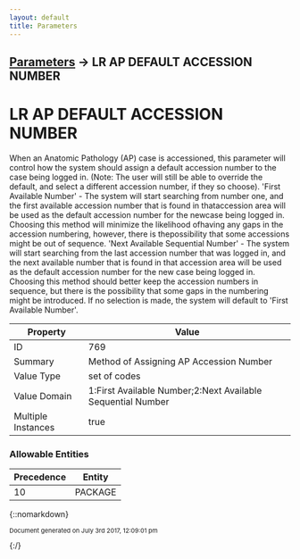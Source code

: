 ```yaml
---
layout: default
title: Parameters
---
```


## [Parameters](TableOfContents) &#8594; LR AP DEFAULT ACCESSION NUMBER
# LR AP DEFAULT ACCESSION NUMBER

When an Anatomic Pathology (AP) case is accessioned, this parameter will control how the system should assign a default accession number to the case being logged in. (Note: The user will still be able to override the default, and select a different accession number, if they so choose). &#x27;First Available Number&#x27; - The system will start searching from number one, and the first available accession number that is found in thataccession area will be used as the default accession number for the newcase being logged in. Choosing this method will minimize the likelihood ofhaving any gaps in the accession numbering, however, there is thepossibility that some accessions might be out of sequence. &#x27;Next Available Sequential Number&#x27; - The system will start searching from the last accession number that was logged in, and the next available number that is found in that accession area will be used as the default accession number for the new case being logged in. Choosing this method should better keep the accession numbers in sequence, but there is the possibility that some gaps in the numbering might be introduced. If no selection is made, the system will default to &#x27;First Available Number&#x27;.

Property | Value
--- | ---
ID | 769
Summary | Method of Assigning AP Accession Number
Value Type | set of codes
Value Domain | 1:First Available Number;2:Next Available Sequential Number
Multiple Instances | true

### Allowable Entities

Precedence | Entity
--- | ---
10 | PACKAGE

{::nomarkdown} <br/><p style="font-size: 11px">Document generated on July 3rd 2017, 12:09:01 pm</p>{:/}